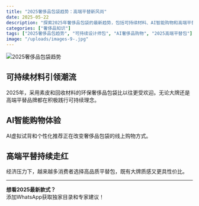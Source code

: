 ```yaml
---
title: "2025奢侈品包袋趋势：高端平替新风尚"
date: 2025-05-22
description: "探索2025年奢侈品包袋的最新趋势，包括可持续材料、AI智能购物和高端平替的崛起。"
categories: ["奢侈品知识"]
tags: ["2025奢侈品包趋势", "可持续设计师包", "AI奢侈品购物", "2025高端平替包"]
image: "/uploads/images-9-.jpg"
---
```


![2025奢侈品包袋趋势](/uploads/images-9-.jpg)

## 可持续材料引领潮流

2025年，采用素皮和回收材料的环保奢侈品包袋比以往更受欢迎。无论大牌还是高端平替品牌都在积极践行可持续理念。

## AI智能购物体验

AI虚拟试背和个性化推荐正在改变奢侈品包袋的线上购物方式。

## 高端平替持续走红

经济压力下，越来越多消费者选择高品质平替包，既有大牌质感又更具性价比。

---

**想看2025最新款式？**  
添加WhatsApp获取独家目录和专家建议！ 